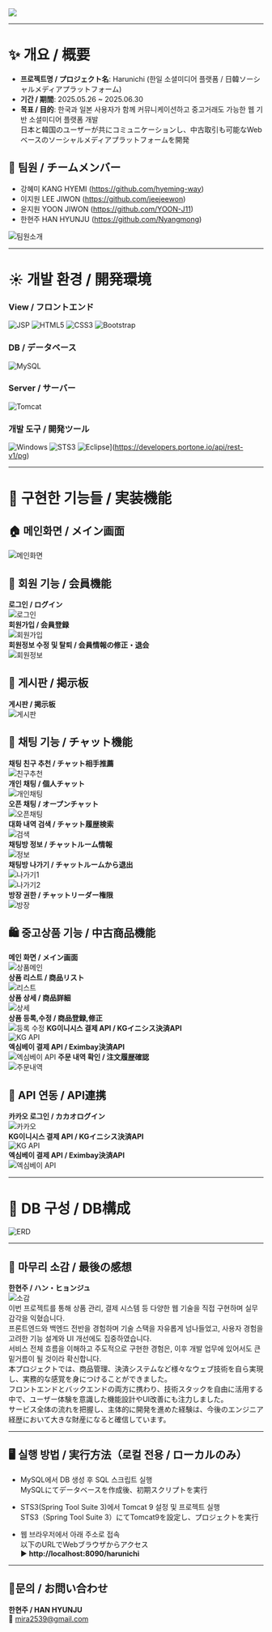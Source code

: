 <img src="https://capsule-render.vercel.app/api?type=soft&color=auto&height=300&section=header&text=Harunichi&fontSize=90" />

---

# :sparkles: 개요 / 概要
- **프로젝트명 / プロジェクト名**: Harunichi (한일 소셜미디어 플랫폼 / 日韓ソーシャルメディアプラットフォーム)
- **기간 / 期間**: 2025.05.26 ~ 2025.06.30
- **목표 / 目的**: 한국과 일본 사용자가 함께 커뮤니케이션하고 중고거래도 가능한 웹 기반 소셜미디어 플랫폼 개발  
  日本と韓国のユーザーが共にコミュニケーションし、中古取引も可能なWebベースのソーシャルメディアプラットフォームを開発

## :busts_in_silhouette: 팀원 / チームメンバー
- 강혜미 KANG HYEMI (<https://github.com/hyeming-way>)
- 이지원 LEE JIWON (<https://github.com/jeejeewon>)
- 윤지원 YOON JIWON (<https://github.com/YOON-J11>)
- 한현주 HAN HYUNJU (<https://github.com/Nyangmong>)

![팀원소개](./harunichi/team.png)

---

# :sunny: 개발 환경 / 開発環境

### View / フロントエンド  
![JSP](https://img.shields.io/badge/JSP-007524?style=for-the-badge&logo=OpenJDK&logoColor=white)
![HTML5](https://img.shields.io/badge/HTML5-E34F26?style=for-the-badge&logo=HTML5&logoColor=white)
![CSS3](https://img.shields.io/badge/CSS3-1572B6?style=for-the-badge&logo=CSS3&logoColor=white)
![Bootstrap](https://img.shields.io/badge/bootstrap-%238511FA.svg?style=for-the-badge&logo=bootstrap&logoColor=white)

### DB / データベース  
![MySQL](https://img.shields.io/badge/MySQL-F80000?style=for-the-badge&logo=mysql&logoColor=white)

### Server / サーバー  
![Tomcat](https://img.shields.io/badge/Tomcat9-0054FF?style=for-the-badge&logo=apachetomcat&logoColor=white)

### 개발 도구 / 開発ツール  
![Windows](https://img.shields.io/badge/Windows-0078D6?style=for-the-badge&logo=windows&logoColor=white)
![STS3](https://img.shields.io/badge/STS3-6DB33F?style=for-the-badge&logo=spring&logoColor=white)
![Eclipse](https://img.shields.io/badge/Eclipse-FE7A16.svg?style이)](https://developers.portone.io/api/rest-v1/pg)

---

# :hatched_chick: 구현한 기능들 / 実装機能

## 🏠 메인화면 / メイン画面  
![메인화면](./harunichi/main.png)

## 👥 회원 기능 / 会員機能  
**로그인 / ログイン**  
![로그인](./harunichi/login.png)  
**회원가입 / 会員登録**  
![회원가입](./harunichi/signUp.png)  
**회원정보 수정 및 탈퇴 / 会員情報の修正・退会**  
![회원정보](./harunichi/modifyMember.png)

## 📝 게시판 / 掲示板  
**게시판 / 掲示板**  
![게시판](./harunichi/newsBoard.png)

## 💬 채팅 기능 / チャット機能  
**채팅 친구 추천 / チャット相手推薦**  
![친구추천](./harunichi/chat1_chatMemberList.PNG)  
**개인 채팅 / 個人チャット**  
![개인채팅](./harunichi/chat2_personalChat.PNG)  
**오픈 채팅 / オープンチャット**  
![오픈채팅](./harunichi/chat3_openChat.PNG)  
**대화 내역 검색 / チャット履歴検索**  
![검색](./harunichi/chat4_searchMessage.PNG)  
**채팅방 정보 / チャットルーム情報**  
![정보](./harunichi/chat5_chatRoomInfo.PNG)  
**채팅방 나가기 / チャットルームから退出**  
![나가기1](./harunichi/chat6_chatLeave1.PNG)  
![나가기2](./harunichi/chat7_chatLeave2.PNG)  
**방장 권한 / チャットリーダー権限**  
![방장](./harunichi/chat8_chatLeader.PNG)

## 🛍 중고상품 기능 / 中古商品機能  
**메인 화면 / メイン画面**  
![상품메인](./harunichi/01productMain.png)  
**상품 리스트 / 商品リスト**  
![리스트](./harunichi/02productList.png)  
**상품 상세 / 商品詳細**  
![상세](./harunichi/03producDetail.png)  
**상품 등록,수정 / 商品登録,修正**  
![등록 수정](./harunichi/04productWrite.png) 
**KG이니시스 결제 API / KGイニシス決済API**  
![KG API](./harunichi/09producKGinisisPay.png)  
**엑심베이 결제 API / Eximbay決済API**  
![엑심베이 API](./harunichi/10producEximbayPay.png)
**주문 내역 확인 / 注文履歴確認**  
![주문내역](./harunichi/08producMyOrder.png)

## 🔌 API 연동 / API連携  
**카카오 로그인 / カカオログイン**  
![카카오](./harunichi/kakaoLogin.png)  
**KG이니시스 결제 API / KGイニシス決済API**  
![KG API](./harunichi/09producKGinisisPay.png)  
**엑심베이 결제 API / Eximbay決済API**  
![엑심베이 API](./harunichi/10producEximbayPay.png)

---

# :shaved_ice: DB 구성 / DB構成  
![ERD](./harunichi/ERD.png)

---

## :carousel_horse: 마무리 소감 / 最後の感想  
**한현주 / ハン・ヒョンジュ**  
![소감](./harunichi/11productHan.png)  
이번 프로젝트를 통해 상품 관리, 결제 시스템 등 다양한 웹 기술을 직접 구현하며 실무 감각을 익혔습니다.  
프론트엔드와 백엔드 전반을 경험하며 기술 스택을 자유롭게 넘나들었고, 사용자 경험을 고려한 기능 설계와 UI 개선에도 집중하였습니다.  
서비스 전체 흐름을 이해하고 주도적으로 구현한 경험은, 이후 개발 업무에 있어서도 큰 밑거름이 될 것이라 확신합니다.  
本プロジェクトでは、商品管理、決済システムなど様々なウェブ技術を自ら実現し、実務的な感覚を身につけることができました。  
フロントエンドとバックエンドの両方に携わり、技術スタックを自由に活用する中で、ユーザー体験を意識した機能設計やUI改善にも注力しました。  
サービス全体の流れを把握し、主体的に開発を進めた経験は、今後のエンジニア経歴において大きな財産になると確信しています。

---

## 🖥️ 실행 방법 / 実行方法（로컬 전용 / ローカルのみ）

- MySQL에서 DB 생성 후 SQL 스크립트 실행  
  MySQLにてデータベースを作成後、初期スクリプトを実行

- STS3(Spring Tool Suite 3)에서 Tomcat 9 설정 및 프로젝트 실행  
  STS3（Spring Tool Suite 3）にてTomcat9を設定し、プロジェクトを実行

- 웹 브라우저에서 아래 주소로 접속  
  以下のURLでWebブラウザからアクセス  
  ▶ **http://localhost:8090/harunichi**

---

## 🔎문의 / お問い合わせ  
**한현주 / HAN HYUNJU**  
📧 mira2539@gmail.com
